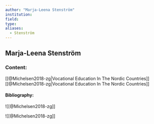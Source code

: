 ```yaml
---
author: "Marja-Leena Stenström"
institution:
field:
type:
aliases:
  - Stenström
---
```


## Marja-Leena Stenström

### Content:
[[@Michelsen2018-zg|Vocational Education In The Nordic Countries]]
[[@Michelsen2018-zg|Vocational Education In The Nordic Countries]]

#### Bibliography:

![[@Michelsen2018-zg]]

![[@Michelsen2018-zg]]